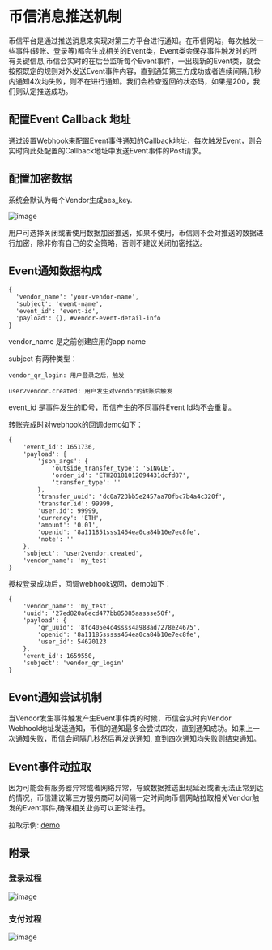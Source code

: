 # 币信消息推送机制

币信平台是通过推送消息来实现对第三方平台进行通知。在币信网站，每次触发一些事件(转账、登录等)都会生成相关的Event类，Event类会保存事件触发时的所有关键信息,币信会实时的在后台监听每个Event事件，一出现新的Event类，就会按照既定的规则对外发送Event事件内容，直到通知第三方成功或者连续间隔几秒内通知4次均失败，则不在进行通知。我们会检查返回的状态码，如果是200，我们则认定推送成功。

## 配置Event Callback 地址
通过设置Webhook来配置Event事件通知的Callback地址，每次触发Event，则会实时向此处配置的Callback地址中发送Event事件的Post请求。

## 配置加密数据
系统会默认为每个Vendor生成aes_key.

![image](https://raw.githubusercontent.com/haobtc/openplatform/master/images/vendor_aes_key.png)

用户可选择关闭或者使用数据加密推送，如果不使用，币信则不会对推送的数据进行加密，除非你有自己的安全策略，否则不建议关闭加密推送。

## Event通知数据构成

```
{
  'vendor_name': 'your-vendor-name',
  'subject': 'event-name',
  'event_id': 'event-id',
  'payload': {}, #vendor-event-detail-info
}

```
vendor_name 是之前创建应用的app name

subject 有两种类型：

```
vendor_qr_login: 用户登录之后，触发

user2vendor.created: 用户发生对vendor的转账后触发

```


event_id 是事件发生的ID号，币信产生的不同事件Event Id均不会重复。

转账完成时对webhook的回调demo如下： 

```
{
    'event_id': 1651736,
    'payload': {
        'json_args': {
            'outside_transfer_type': 'SINGLE',
            'order_id': 'ETH20181012094431dcfd87',
            'transfer_type': ''
        },
        'transfer_uuid': 'dc0a723bb5e2457aa70fbc7b4a4c320f',
        'transfer.id': 99999,
        'user.id': 99999,
        'currency': 'ETH',
        'amount': '0.01',
        'openid': '8a111851sss1464ea0ca84b10e7ec8fe',
        'note': ''
    },
    'subject': 'user2vendor.created',
    'vendor_name': 'my_test'
}
```

授权登录成功后，回调webhook返回，demo如下： 

```
{
    'vendor_name': 'my_test',
    'uuid': '27ed820a6ecd477bb85085aassse50f',
    'payload': {
        'qr_uuid': '8fc405e4c4ssss4a988ad7278e24675',
        'openid': '8a11185sssss464ea0ca84b10e7ec8fe',
        'user_id': 54620123
    },
    'event_id': 1659550,
    'subject': 'vendor_qr_login'
}

```

## Event通知尝试机制
当Vendor发生事件触发产生Event事件类的时候，币信会实时向Vendor Webhook地址发送通知，币信的通知最多会尝试四次，直到通知成功。如果上一次通知失败，币信会间隔几秒然后再发送通知, 直到四次通知均失败则结束通知。

## Event事件动拉取
因为可能会有服务器异常或者网络异常，导致数据推送出现延迟或者无法正常到达的情况，币信建议第三方服务商可以间隔一定时间向币信网站拉取相关Vendor触发的Event事件,确保相关业务可以正常进行。

拉取示例: [demo]()

## 附录

### 登录过程

![image](https://raw.githubusercontent.com/haobtc/openplatform/master/images/UserLogin.png)

### 支付过程

![image](https://raw.githubusercontent.com/haobtc/openplatform/master/images/openplatform_pay.png)
